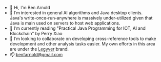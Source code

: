 - 👋 Hi, I’m Ben Arnold
- 👀 I’m interested in general AI algorithms and Java desktop clients.  Java's write-once-run-anywhere is massively under-utilized given that Java is main used on servers to host web applications.
- 🌱 I’m currently reading "Practical Java Programming for IOT, AI and Blockchain" by Perry Xiao
- 💞️ I’m looking to collaborate on developing cross-reference tools to make development and other analysis tasks easier.  My own efforts in this area are under the [Legyver](https://github.com/Legyver) brand.
- 📫 benfarnold@gmail.com

<!---
benfarnold/benfarnold is a ✨ special ✨ repository because its `README.md` (this file) appears on your GitHub profile.
You can click the Preview link to take a look at your changes.
--->

